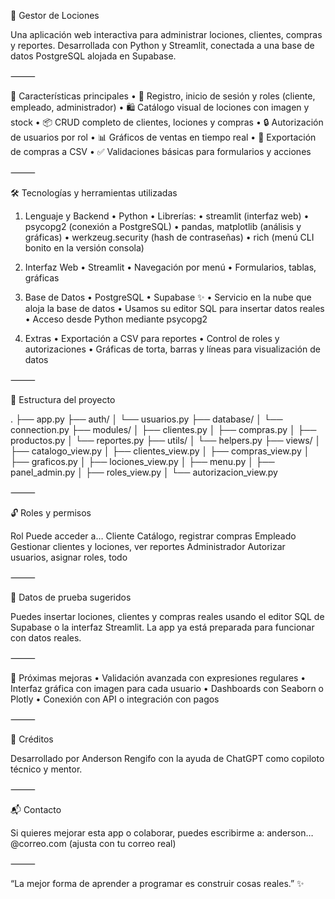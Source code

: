 🧴 Gestor de Lociones

Una aplicación web interactiva para administrar lociones, clientes, compras y reportes. Desarrollada con Python y Streamlit, conectada a una base de datos PostgreSQL alojada en Supabase.

⸻

🚀 Características principales
• 👥 Registro, inicio de sesión y roles (cliente, empleado, administrador)
• 🛍️ Catálogo visual de lociones con imagen y stock
• 📦 CRUD completo de clientes, lociones y compras
• 🔒 Autorización de usuarios por rol
• 📊 Gráficos de ventas en tiempo real
• 📁 Exportación de compras a CSV
• ✅ Validaciones básicas para formularios y acciones

⸻

🛠 Tecnologías y herramientas utilizadas

1. Lenguaje y Backend
   • Python
   • Librerías:
   • streamlit (interfaz web)
   • psycopg2 (conexión a PostgreSQL)
   • pandas, matplotlib (análisis y gráficas)
   • werkzeug.security (hash de contraseñas)
   • rich (menú CLI bonito en la versión consola)

2. Interfaz Web
   • Streamlit
   • Navegación por menú
   • Formularios, tablas, gráficas

3. Base de Datos
   • PostgreSQL
   • Supabase ✨
   • Servicio en la nube que aloja la base de datos
   • Usamos su editor SQL para insertar datos reales
   • Acceso desde Python mediante psycopg2

4. Extras
   • Exportación a CSV para reportes
   • Control de roles y autorizaciones
   • Gráficas de torta, barras y líneas para visualización de datos

⸻

📂 Estructura del proyecto

.
├── app.py
├── auth/
│ └── usuarios.py
├── database/
│ └── connection.py
├── modules/
│ ├── clientes.py
│ ├── compras.py
│ ├── productos.py
│ └── reportes.py
├── utils/
│ └── helpers.py
├── views/
│ ├── catalogo_view.py
│ ├── clientes_view.py
│ ├── compras_view.py
│ ├── graficos.py
│ ├── lociones_view.py
│ ├── menu.py
│ ├── panel_admin.py
│ ├── roles_view.py
│ └── autorizacion_view.py

⸻

🔓 Roles y permisos

Rol Puede acceder a…
Cliente Catálogo, registrar compras
Empleado Gestionar clientes y lociones, ver reportes
Administrador Autorizar usuarios, asignar roles, todo

⸻

🧪 Datos de prueba sugeridos

Puedes insertar lociones, clientes y compras reales usando el editor SQL de Supabase o la interfaz Streamlit. La app ya está preparada para funcionar con datos reales.

⸻

🧭 Próximas mejoras
• Validación avanzada con expresiones regulares
• Interfaz gráfica con imagen para cada usuario
• Dashboards con Seaborn o Plotly
• Conexión con API o integración con pagos

⸻

🤝 Créditos

Desarrollado por Anderson Rengifo con la ayuda de ChatGPT como copiloto técnico y mentor.

⸻

📬 Contacto

Si quieres mejorar esta app o colaborar, puedes escribirme a: anderson…@correo.com (ajusta con tu correo real)

⸻

“La mejor forma de aprender a programar es construir cosas reales.” ✨
